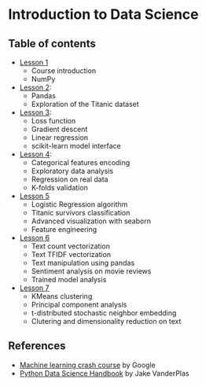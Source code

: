 # Introduction to Data Science

## Table of contents

- [Lesson 1](./lesson_01.md)
  - Course introduction
  - NumPy
- [Lesson 2](./lesson_02.md):
  - Pandas
  - Exploration of the Titanic dataset
- [Lesson 3](./lesson_03.md):
  - Loss function
  - Gradient descent
  - Linear regression
  - scikit-learn model interface
- [Lesson 4](./lesson_04.md):
  - Categorical features encoding
  - Exploratory data analysis
  - Regression on real data
  - K-folds validation
- [Lesson 5](./lesson_05.md)
  - Logistic Regression algorithm
  - Titanic survivors classification
  - Advanced visualization with seaborn
  - Feature engineering
- [Lesson 6](./lesson_06.md)
  - Text count vectorization
  - Text TFIDF vectorization
  - Text manipulation using pandas
  - Sentiment analysis on movie reviews
  - Trained model analysis
- [Lesson 7](./lesson_07.md)
  - KMeans clustering
  - Principal component analysis
  - t-distributed stochastic neighbor embedding
  - Clutering and dimensionality reduction on text

## References

- [Machine learning crash
  course](https://developers.google.com/machine-learning/crash-course)
  by Google
- [Python Data Science Handbook](https://nbviewer.jupyter.org/github/jakevdp/PythonDataScienceHandbook/blob/master/notebooks/Index.ipynb) by Jake VanderPlas
